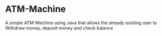 # ATM-Machine
A simple ATM-Machine using Java that allows the already existing user to Withdraw money, deposit money and check balance 
